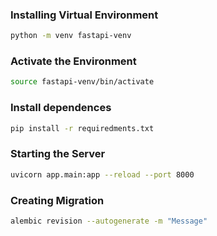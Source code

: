 ### Installing Virtual Environment

```bash
python -m venv fastapi-venv
```

### Activate the Environment

```bash
source fastapi-venv/bin/activate
```

### Install dependences

```bash
pip install -r requiredments.txt
```

### Starting the Server

```bash
uvicorn app.main:app --reload --port 8000
```

### Creating Migration 

```bash
alembic revision --autogenerate -m "Message"
```
